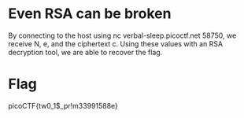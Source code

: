 # Even RSA can be broken
By connecting to the host using nc verbal-sleep.picoctf.net 58750, we receive N, e, and the ciphertext c. Using these values with an RSA decryption tool, we are able to recover the flag.

# Flag
picoCTF{tw0_1$_pr!m33991588e}